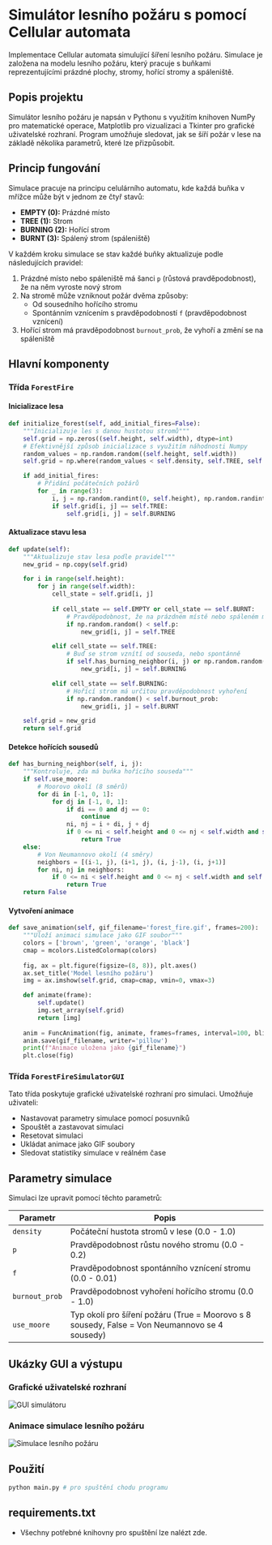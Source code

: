 # Simulátor lesního požáru s pomocí Cellular automata

Implementace Cellular automata simulující šíření lesního požáru. Simulace je založena na modelu lesního požáru, který pracuje s buňkami reprezentujícími prázdné plochy, stromy, hořící stromy a spáleniště.

## Popis projektu

Simulátor lesního požáru je napsán v Pythonu s využitím knihoven NumPy pro matematické operace, Matplotlib pro vizualizaci a Tkinter pro grafické uživatelské rozhraní. Program umožňuje sledovat, jak se šíří požár v lese na základě několika parametrů, které lze přizpůsobit.

## Princip fungování

Simulace pracuje na principu celulárního automatu, kde každá buňka v mřížce může být v jednom ze čtyř stavů:
- **EMPTY (0):** Prázdné místo
- **TREE (1):** Strom
- **BURNING (2):** Hořící strom
- **BURNT (3):** Spálený strom (spáleniště)

V každém kroku simulace se stav každé buňky aktualizuje podle následujících pravidel:
1. Prázdné místo nebo spáleniště má šanci `p` (růstová pravděpodobnost), že na něm vyroste nový strom
2. Na stromě může vzniknout požár dvěma způsoby:
   - Od sousedního hořícího stromu
   - Spontánním vznícením s pravděpodobností `f` (pravděpodobnost vznícení)
3. Hořící strom má pravděpodobnost `burnout_prob`, že vyhoří a změní se na spáleniště

## Hlavní komponenty

### Třída `ForestFire`

#### Inicializace lesa
```python
def initialize_forest(self, add_initial_fires=False):
    """Inicializuje les s danou hustotou stromů"""
    self.grid = np.zeros((self.height, self.width), dtype=int)
    # Efektivnější způsob inicializace s využitím náhodnosti Numpy
    random_values = np.random.random((self.height, self.width))
    self.grid = np.where(random_values < self.density, self.TREE, self.EMPTY)

    if add_initial_fires:
        # Přidání počátečních požárů
        for _ in range(3):
            i, j = np.random.randint(0, self.height), np.random.randint(0, self.width)
            if self.grid[i, j] == self.TREE:
                self.grid[i, j] = self.BURNING
```

#### Aktualizace stavu lesa
```python
def update(self):
    """Aktualizuje stav lesa podle pravidel"""
    new_grid = np.copy(self.grid)

    for i in range(self.height):
        for j in range(self.width):
            cell_state = self.grid[i, j]
            
            if cell_state == self.EMPTY or cell_state == self.BURNT:
                # Pravděpodobnost, že na prázdném místě nebo spáleném místě vyroste nový strom
                if np.random.random() < self.p:
                    new_grid[i, j] = self.TREE

            elif cell_state == self.TREE:
                # Buď se strom vznítí od souseda, nebo spontánně
                if self.has_burning_neighbor(i, j) or np.random.random() < self.f:
                    new_grid[i, j] = self.BURNING

            elif cell_state == self.BURNING:
                # Hořící strom má určitou pravděpodobnost vyhoření
                if np.random.random() < self.burnout_prob:
                    new_grid[i, j] = self.BURNT

    self.grid = new_grid
    return self.grid
```

#### Detekce hořících sousedů
```python
def has_burning_neighbor(self, i, j):
    """Kontroluje, zda má buňka hořícího souseda"""
    if self.use_moore:
        # Moorovo okolí (8 směrů)
        for di in [-1, 0, 1]:
            for dj in [-1, 0, 1]:
                if di == 0 and dj == 0:
                    continue
                ni, nj = i + di, j + dj
                if 0 <= ni < self.height and 0 <= nj < self.width and self.grid[ni, nj] == self.BURNING:
                    return True
    else:
        # Von Neumannovo okolí (4 směry)
        neighbors = [(i-1, j), (i+1, j), (i, j-1), (i, j+1)]
        for ni, nj in neighbors:
            if 0 <= ni < self.height and 0 <= nj < self.width and self.grid[ni, nj] == self.BURNING:
                return True
    return False
```

#### Vytvoření animace
```python
def save_animation(self, gif_filename='forest_fire.gif', frames=200):
    """Uloží animaci simulace jako GIF soubor"""
    colors = ['brown', 'green', 'orange', 'black']
    cmap = mcolors.ListedColormap(colors)
    
    fig, ax = plt.figure(figsize=(8, 8)), plt.axes()
    ax.set_title('Model lesního požáru')
    img = ax.imshow(self.grid, cmap=cmap, vmin=0, vmax=3)

    def animate(frame):
        self.update()
        img.set_array(self.grid)
        return [img]
    
    anim = FuncAnimation(fig, animate, frames=frames, interval=100, blit=True)
    anim.save(gif_filename, writer='pillow')
    print(f"Animace uložena jako {gif_filename}")
    plt.close(fig)
```

### Třída `ForestFireSimulatorGUI`

Tato třída poskytuje grafické uživatelské rozhraní pro simulaci. Umožňuje uživateli:
- Nastavovat parametry simulace pomocí posuvníků
- Spouštět a zastavovat simulaci
- Resetovat simulaci
- Ukládat animace jako GIF soubory
- Sledovat statistiky simulace v reálném čase

## Parametry simulace

Simulaci lze upravit pomocí těchto parametrů:

| Parametr | Popis |
|----------|-------|
| `density` | Počáteční hustota stromů v lese (0.0 - 1.0) |
| `p` | Pravděpodobnost růstu nového stromu (0.0 - 0.2) |
| `f` | Pravděpodobnost spontánního vznícení stromu (0.0 - 0.01) |
| `burnout_prob` | Pravděpodobnost vyhoření hořícího stromu (0.0 - 1.0) |
| `use_moore` | Typ okolí pro šíření požáru (True = Moorovo s 8 sousedy, False = Von Neumannovo se 4 sousedy) |

## Ukázky GUI a výstupu

### Grafické uživatelské rozhraní
![GUI simulátoru](screens/screenshot.png)

### Animace simulace lesního požáru
![Simulace lesního požáru](screens/forest_fire_simulation.gif)


## **Použití**
```python
python main.py # pro spuštění chodu programu
```

## **requirements.txt**
- Všechny potřebné knihovny pro spuštění lze nalézt zde.

